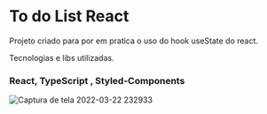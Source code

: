 # To do List React
Projeto criado para por em pratica o uso do hook useState do react.
<p>Tecnologias e libs utilizadas.</p>

<h3>React, TypeScript , Styled-Components</h3>

![Captura de tela 2022-03-22 232933](https://user-images.githubusercontent.com/82220876/159612156-b20280fb-d381-40ee-bdf6-f8fe6d393479.png)
